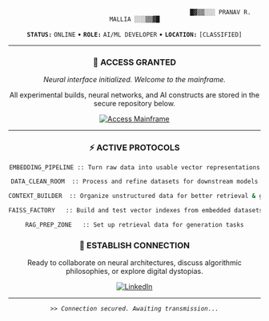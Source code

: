 <div align="center">

```
                                                █▓▒▒░░░ PRANAV R. MALLIA ░░░▒▒▓█
```

**`STATUS:`** `ONLINE` • **`ROLE:`** `AI/ML DEVELOPER` • **`LOCATION:`** `[CLASSIFIED]`

---

### 🔐 ACCESS GRANTED
*Neural interface initialized. Welcome to the mainframe.*

All experimental builds, neural networks, and AI constructs are stored in the secure repository below.

<p align="center">
  <a href="https://main-page-git-main-pranavs-projects-6bbf29bb.vercel.app/">
    <img src="https://img.shields.io/badge/DECRYPT_PROJECT_FILES-FF00FF?style=for-the-badge&logo=hackthebox&logoColor=white" alt="Access Mainframe">
  </a>
</p>

---

### ⚡ ACTIVE PROTOCOLS

```bash
EMBEDDING_PIPELINE :: Turn raw data into usable vector representations

DATA_CLEAN_ROOM  :: Process and refine datasets for downstream models

CONTEXT_BUILDER  :: Organize unstructured data for better retrieval & generation

FAISS_FACTORY   :: Build and test vector indexes from embedded datasets

RAG_PREP_ZONE   :: Set up retrieval data for generation tasks
```

### 📡 ESTABLISH CONNECTION

Ready to collaborate on neural architectures, discuss algorithmic philosophies, or explore digital dystopias.

<p align="center">
  <a href="https://www.linkedin.com/in/pranav-r-mallia/">
    <img src="https://img.shields.io/badge/LinkedIn_Protocol-0A66C2?style=flat-square&logo=linkedin" alt="LinkedIn">
  </a>
</p>

---
*`>> Connection secured. Awaiting transmission...`*

</div>
